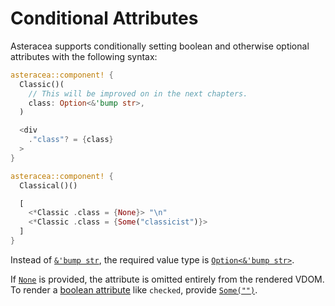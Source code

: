 # Conditional Attributes

Asteracea supports conditionally setting boolean and otherwise optional attributes with the following syntax:

```rust asteracea=Classical
asteracea::component! {
  Classic()(
    // This will be improved on in the next chapters.
    class: Option<&'bump str>,
  )

  <div
    ."class"? = {class}
  >
}

asteracea::component! {
  Classical()()

  [
    <*Classic .class = {None}> "\n"
    <*Classic .class = {Some("classicist")}>
  ]
}
```

Instead of [`&'bump str`](), the required value type is [`Option<&'bump str>`]().

If [`None`]() is provided, the attribute is omitted entirely from the rendered VDOM. To render a [boolean attribute](https://www.w3.org/TR/html52/infrastructure.html#sec-boolean-attributes) like `checked`, provide [`Some("")`]().
